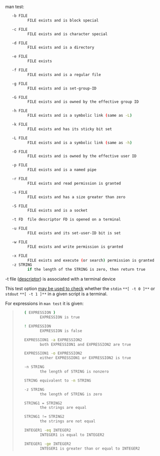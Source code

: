 man test:

```bash
   -b FILE
          FILE exists and is block special

   -c FILE
          FILE exists and is character special

   -d FILE
          FILE exists and is a directory

   -e FILE
          FILE exists

   -f FILE
          FILE exists and is a regular file

   -g FILE
          FILE exists and is set-group-ID

   -G FILE
          FILE exists and is owned by the effective group ID

   -h FILE
          FILE exists and is a symbolic link (same as -L)

   -k FILE
          FILE exists and has its sticky bit set

   -L FILE
          FILE exists and is a symbolic link (same as -h)

   -O FILE
          FILE exists and is owned by the effective user ID

   -p FILE
          FILE exists and is a named pipe

   -r FILE
          FILE exists and read permission is granted

   -s FILE
          FILE exists and has a size greater than zero

   -S FILE
          FILE exists and is a socket

   -t FD  file descriptor FD is opened on a terminal  

   -u FILE
          FILE exists and its set-user-ID bit is set

   -w FILE
          FILE exists and write permission is granted

   -x FILE
          FILE exists and execute (or search) permission is granted
   -z STRING 
          if the length of the STRING is zero, then return true
```



-t file ([descriptor](https://tldp.org/LDP/abs/html/io-redirection.html#FDREF)) is associated with a terminal device

This test option [may be used to check](https://tldp.org/LDP/abs/html/intandnonint.html#II2TEST) whether the `stdin` `**[ -t 0 ]**` or `stdout` `**[ -t 1 ]**` in a given script is a terminal.





For expressions in `man test` it is given:

> ```bash
>    ( EXPRESSION )
>           EXPRESSION is true
> 
>    ! EXPRESSION
>           EXPRESSION is false
> 
>    EXPRESSION1 -a EXPRESSION2
>           both EXPRESSION1 and EXPRESSION2 are true
> 
>    EXPRESSION1 -o EXPRESSION2
>           either EXPRESSION1 or EXPRESSION2 is true
> 
>    -n STRING
>           the length of STRING is nonzero
> 
>    STRING equivalent to -n STRING
> 
>    -z STRING
>           the length of STRING is zero
> 
>    STRING1 = STRING2
>           the strings are equal
> 
>    STRING1 != STRING2
>           the strings are not equal
> 
>    INTEGER1 -eq INTEGER2
>           INTEGER1 is equal to INTEGER2
> 
>    INTEGER1 -ge INTEGER2
>           INTEGER1 is greater than or equal to INTEGER2
> ```


